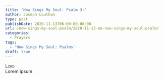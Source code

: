```yaml
---
title: 'Now Sings My Soul: Psalm 3:'
author: Joseph Louthan
type: post
publishDate: 2020-11-13T06:00:00-06:00
url: /now-sings-my-soul-psalm/2020-11-13-am-now-sings-my-soul-psalm/
categories:
  - Prayers
tags:
  - 'Now Sings My Soul: Psalms'
draft: true
---
```


</pre>
<div style="font-variant: small-caps;">Lord</div>
Lorem ipsum
</pre>
